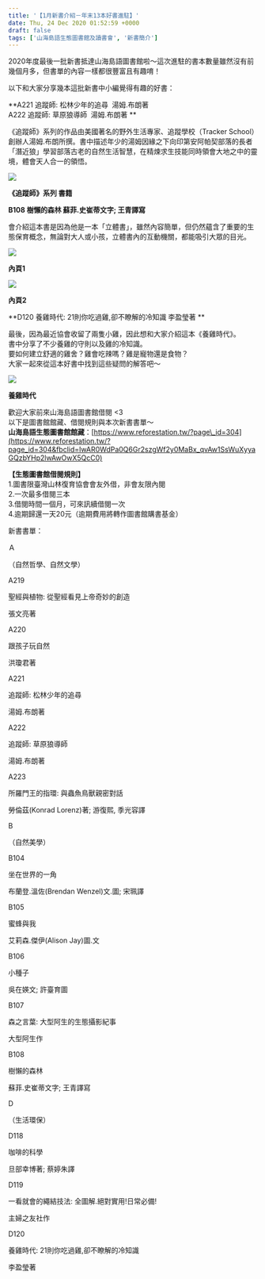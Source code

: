```yaml
---
title: '【1月新書介紹－年末13本好書進駐】'
date: Thu, 24 Dec 2020 01:52:59 +0000
draft: false
tags: ['山海島語生態圖書館及讀書會', '新書簡介']
---
```


2020年度最後一批新書抵達山海島語圖書館啦～這次進駐的書本數量雖然沒有前幾個月多，但書單的內容一樣都很豐富且有趣唷！

以下和大家分享幾本這批新書中小編覺得有趣的好書：

**A221 追蹤師: 松林少年的追尋  湯姆.布朗著   
A222 追蹤師: 草原狼導師  湯姆.布朗著 **

《追蹤師》系列的作品由美國著名的野外生活專家、追蹤學校（Tracker School）創辦人湯姆.布朗所撰。書中描述年少的湯姆因緣之下向印第安阿帕契部落的長者「潛近狼」學習部落古老的自然生活智慧，在精煉求生技能同時領會大地之中的靈境，體會天人合一的領悟。

![](https://www.reforestation.tw/wp-content/uploads/2020/12/S__10616842.jpg)

**《追蹤師》系列 書籍**

**B108 樹懶的森林 蘇菲.史崔蒂文字; 王青譯寫** 

會介紹這本書是因為他是一本「立體書」，雖然內容簡單，但仍然蘊含了重要的生態保育概念，無論對大人或小孩，立體書內的互動機關，都能吸引大眾的目光。

![](https://www.reforestation.tw/wp-content/uploads/2020/12/S__10616840.jpg)

**內頁1**

![](https://www.reforestation.tw/wp-content/uploads/2020/12/S__10616839.jpg)

**內頁2**

**D120 養雞時代: 21則你吃過雞,卻不瞭解的冷知識 李盈瑩著 **

最後，因為最近協會收留了兩隻小雞，因此想和大家介紹這本《養雞時代》。  
書中分享了不少養雞的守則以及雞的冷知識。  
要如何建立舒適的雞舍？雞會吃辣嗎？雞是寵物還是食物？  
大家一起來從這本好書中找到這些疑問的解答吧～

![](https://www.reforestation.tw/wp-content/uploads/2020/12/S__10616841.jpg)

**養雞時代**

歡迎大家前來山海島語圖書館借閱 <3  
以下是圖書館館藏、借閱規則與本次新書書單～  
**山海島語生態圖書館館藏**：[https://www.reforestation.tw/?page\_id=304](https://www.reforestation.tw/?page_id=304&fbclid=IwAR0WdPa0Q6Gr2szgWf2y0MaBx_qvAw1SsWuXyyaGQzbYHp2lwAwOwX5QcC0)

**【生態圖書館借閱規則】**  
1.圖書限臺灣山林復育協會會友外借，非會友限內閱  
2.一次最多借閱三本  
3.借閱時間一個月，可來訊續借閱一次  
4.逾期歸還一天20元（逾期費用將轉作圖書館購書基金）

新書書單：

Ａ

（自然哲學、自然文學）

A219

聖經與植物: 從聖經看見上帝奇妙的創造 

張文亮著

A220

跟孩子玩自然 

洪瓊君著

A221

追蹤師: 松林少年的追尋 

湯姆.布朗著 

A222

追蹤師: 草原狼導師 

湯姆.布朗著 

A223

所羅門王的指環: 與蟲魚鳥獸親密對話 

勞倫茲(Konrad Lorenz)著; 游復熙, 季光容譯 

B

（自然美學）

B104

坐在世界的一角

布蘭登.溫佐(Brendan Wenzel)文.圖; 宋珮譯

B105

蜜蜂與我

艾莉森․傑伊(Alison Jay)圖.文 

B106

小種子 

吳在媖文; 許臺育圖

B107

森之言葉: 大型阿生的生態攝影紀事 

大型阿生作 

B108

樹懶的森林 

蘇菲.史崔蒂文字; 王青譯寫 

D

（生活環保）

D118

咖啡的科學 

旦部幸博著; 蔡婷朱譯 

D119

一看就會的繩結技法: 全圖解.絕對實用!日常必備! 

主婦之友社作

D120

養雞時代: 21則你吃過雞,卻不瞭解的冷知識 

李盈瑩著